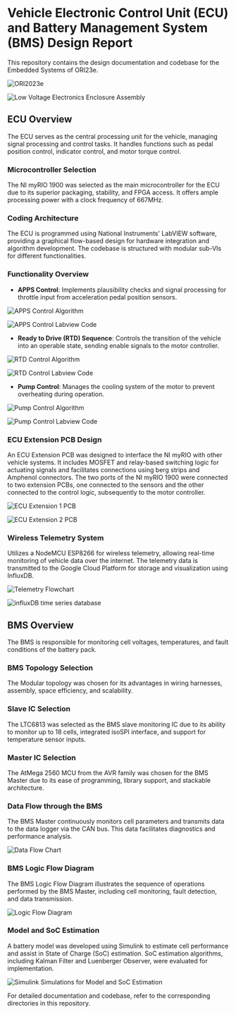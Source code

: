 # Vehicle Electronic Control Unit (ECU) and Battery Management System (BMS) Design Report

This repository contains the design documentation and codebase for the Embedded Systems of ORI23e.

![ORI2023e](images/car.jpg)

![Low Voltage Electronics Enclosure Assembly](images/lvenc.jpg)

## ECU Overview

The ECU serves as the central processing unit for the vehicle, managing signal processing and control tasks. It handles functions such as pedal position control, indicator control, and motor torque control.


### Microcontroller Selection

The NI myRIO 1900 was selected as the main microcontroller for the ECU due to its superior packaging, stability, and FPGA access. It offers ample processing power with a clock frequency of 667MHz.

### Coding Architecture

The ECU is programmed using National Instruments' LabVIEW software, providing a graphical flow-based design for hardware integration and algorithm development. The codebase is structured with modular sub-VIs for different functionalities.

### Functionality Overview

- **APPS Control**: Implements plausibility checks and signal processing for throttle input from acceleration pedal position sensors.

![APPS Control Algorithm](images/apps1.jpg)

![APPS Control Labview Code](images/apps2.jpg)

- **Ready to Drive (RTD) Sequence**: Controls the transition of the vehicle into an operable state, sending enable signals to the motor controller.

![RTD Control Algorithm](images/rtd1.jpg)

![RTD Control Labview Code](images/rtd2.jpg)

- **Pump Control**: Manages the cooling system of the motor to prevent overheating during operation.

![Pump Control Algorithm](images/pump1.jpg)

![Pump Control Labview Code](images/pump2.jpg)

### ECU Extension PCB Design

An ECU Extension PCB was designed to interface the NI myRIO with other vehicle systems. It includes MOSFET and relay-based switching logic for actuating signals and facilitates connections using berg strips and Amphenol connectors. The two ports of the NI myRIO 1900 were connected to two extension PCBs, one connected to the sensors and the other connected to the control logic, subsequently to the motor controller.

![ECU Extension 1 PCB](images/ext2.jpg)

![ECU Extension 2 PCB](images/ext1.jpg)


### Wireless Telemetry System

Utilizes a NodeMCU ESP8266 for wireless telemetry, allowing real-time monitoring of vehicle data over the internet. The telemetry data is transmitted to the Google Cloud Platform for storage and visualization using InfluxDB.

![Telemetry Flowchart](images/telemetry1.jpg)

![influxDB time series database](images/telemetry2.jpg)

## BMS Overview

The BMS is responsible for monitoring cell voltages, temperatures, and fault conditions of the battery pack.

### BMS Topology Selection

The Modular topology was chosen for its advantages in wiring harnesses, assembly, space efficiency, and scalability.

### Slave IC Selection

The LTC6813 was selected as the BMS slave monitoring IC due to its ability to monitor up to 18 cells, integrated isoSPI interface, and support for temperature sensor inputs.

### Master IC Selection

The AtMega 2560 MCU from the AVR family was chosen for the BMS Master due to its ease of programming, library support, and stackable architecture.

### Data Flow through the BMS

The BMS Master continuously monitors cell parameters and transmits data to the data logger via the CAN bus. This data facilitates diagnostics and performance analysis.

![Data Flow Chart](images/BMS1.jpg)

### BMS Logic Flow Diagram

The BMS Logic Flow Diagram illustrates the sequence of operations performed by the BMS Master, including cell monitoring, fault detection, and data transmission.

![Logic Flow Diagram](images/bmslogic.jpg)

### Model and SoC Estimation

A battery model was developed using Simulink to estimate cell performance and assist in State of Charge (SoC) estimation. SoC estimation algorithms, including Kalman Filter and Luenberger Observer, were evaluated for implementation.

![Simulink Simulations for Model and SoC Estimation](images/bmssoc.jpg)

For detailed documentation and codebase, refer to the corresponding directories in this repository.
